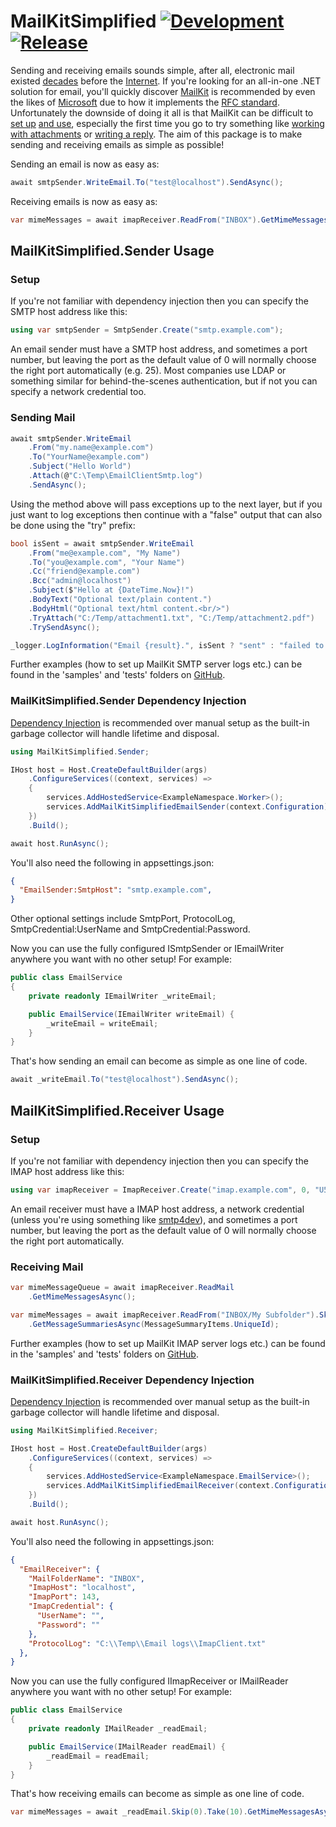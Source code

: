 # MailKitSimplified [![Development](https://github.com/danzuep/MailKitSimplified/actions/workflows/development.yml/badge.svg)](https://github.com/danzuep/MailKitSimplified/actions/workflows/development.yml) [![Release](https://github.com/danzuep/MailKitSimplified/actions/workflows/release.yml/badge.svg)](https://github.com/danzuep/MailKitSimplified/actions/workflows/release.yml)

Sending and receiving emails sounds simple, after all, electronic mail existed [decades](https://en.wikipedia.org/wiki/History_of_email) before the [Internet](https://en.wikipedia.org/wiki/History_of_the_Internet). If you're looking for an all-in-one .NET solution for email, you'll quickly discover [MailKit](https://github.com/jstedfast/MailKit) is recommended by even the likes of [Microsoft](https://learn.microsoft.com/en-us/dotnet/api/system.net.mail.smtpclient?view=net-6.0#remarks) due to how it implements the [RFC standard](https://www.rfc-editor.org/rfc/rfc2822). Unfortunately the downside of doing it all is that MailKit can be difficult to [set up](https://github.com/jstedfast/MailKit#using-mailkit) [and use](https://github.com/jstedfast/MimeKit/blob/master/FAQ.md#messages-1), especially the first time you go to try something like [working with attachments](https://github.com/jstedfast/MimeKit/blob/master/FAQ.md#q-how-do-i-tell-if-a-message-has-attachments) or [writing a reply](https://github.com/jstedfast/MimeKit/blob/master/FAQ.md#q-how-do-i-reply-to-a-message). The aim of this package is to make sending and receiving emails as simple as possible!

Sending an email is now as easy as:

```csharp
await smtpSender.WriteEmail.To("test@localhost").SendAsync();
```

Receiving emails is now as easy as:

```csharp
var mimeMessages = await imapReceiver.ReadFrom("INBOX").GetMimeMessagesAsync();
```

## MailKitSimplified.Sender Usage

### Setup

If you're not familiar with dependency injection then you can specify the SMTP host address like this:

```csharp
using var smtpSender = SmtpSender.Create("smtp.example.com");
```

An email sender must have a SMTP host address, and sometimes a port number, but leaving the port as the default value of 0 will normally choose the right port automatically (e.g. 25). Most companies use LDAP or something similar for behind-the-scenes authentication, but if not you can specify a network credential too.

### Sending Mail

```csharp
await smtpSender.WriteEmail
    .From("my.name@example.com")
    .To("YourName@example.com")
    .Subject("Hello World")
    .Attach(@"C:\Temp\EmailClientSmtp.log")
    .SendAsync();
```

Using the method above will pass exceptions up to the next layer, but if you just want to log exceptions then continue with a "false" output that can also be done using the "try" prefix:

```csharp
bool isSent = await smtpSender.WriteEmail
    .From("me@example.com", "My Name")
    .To("you@example.com", "Your Name")
    .Cc("friend@example.com")
    .Bcc("admin@localhost")
    .Subject($"Hello at {DateTime.Now}!")
    .BodyText("Optional text/plain content.")
    .BodyHtml("Optional text/html content.<br/>")
    .TryAttach("C:/Temp/attachment1.txt", "C:/Temp/attachment2.pdf")
    .TrySendAsync();

_logger.LogInformation("Email {result}.", isSent ? "sent" : "failed to send");
```

Further examples (how to set up MailKit SMTP server logs etc.) can be found in the 'samples' and 'tests' folders on [GitHub](https://github.com/danzuep/MailKitSimplified).

### MailKitSimplified.Sender Dependency Injection

[Dependency Injection](https://learn.microsoft.com/en-us/dotnet/core/extensions/dependency-injection-usage#register-services-for-di) is recommended over manual setup as the built-in garbage collector will handle lifetime and disposal.

```csharp
using MailKitSimplified.Sender;

IHost host = Host.CreateDefaultBuilder(args)
    .ConfigureServices((context, services) =>
    {
        services.AddHostedService<ExampleNamespace.Worker>();
        services.AddMailKitSimplifiedEmailSender(context.Configuration);
    })
    .Build();

await host.RunAsync();
```

You'll also need the following in appsettings.json:

```json
{
  "EmailSender:SmtpHost": "smtp.example.com",
}
```

Other optional settings include SmtpPort, ProtocolLog, SmtpCredential:UserName and SmtpCredential:Password.

Now you can use the fully configured ISmtpSender or IEmailWriter anywhere you want with no other setup! For example:

```csharp
public class EmailService
{
    private readonly IEmailWriter _writeEmail;

    public EmailService(IEmailWriter writeEmail) {
        _writeEmail = writeEmail;
    }
}
```

That's how sending an email can become as simple as one line of code.

```csharp
await _writeEmail.To("test@localhost").SendAsync();
```

## MailKitSimplified.Receiver Usage

### Setup

If you're not familiar with dependency injection then you can specify the IMAP host address like this:

```csharp
using var imapReceiver = ImapReceiver.Create("imap.example.com", 0, "U5ern@m3", "P455w0rd");
```

An email receiver must have a IMAP host address, a network credential (unless you're using something like [smtp4dev](https://github.com/rnwood/smtp4dev)), and sometimes a port number, but leaving the port as the default value of 0 will normally choose the right port automatically.

### Receiving Mail

```csharp
var mimeMessageQueue = await imapReceiver.ReadMail
    .GetMimeMessagesAsync();
```

```csharp
var mimeMessages = await imapReceiver.ReadFrom("INBOX/My Subfolder").Skip(0).Take(10)
    .GetMessageSummariesAsync(MessageSummaryItems.UniqueId);
```

Further examples (how to set up MailKit IMAP server logs etc.) can be found in the 'samples' and 'tests' folders on [GitHub](https://github.com/danzuep/MailKitSimplified).

### MailKitSimplified.Receiver Dependency Injection

[Dependency Injection](https://learn.microsoft.com/en-us/dotnet/core/extensions/dependency-injection-usage#register-services-for-di) is recommended over manual setup as the built-in garbage collector will handle lifetime and disposal.

```csharp
using MailKitSimplified.Receiver;

IHost host = Host.CreateDefaultBuilder(args)
    .ConfigureServices((context, services) =>
    {
        services.AddHostedService<ExampleNamespace.EmailService>();
        services.AddMailKitSimplifiedEmailReceiver(context.Configuration);
    })
    .Build();

await host.RunAsync();
```

You'll also need the following in appsettings.json:

```json
{
  "EmailReceiver": {
    "MailFolderName": "INBOX",
    "ImapHost": "localhost",
    "ImapPort": 143,
    "ImapCredential": {
      "UserName": "",
      "Password": ""
    },
    "ProtocolLog": "C:\\Temp\\Email logs\\ImapClient.txt"
  },
}
```

Now you can use the fully configured IImapReceiver or IMailReader anywhere you want with no other setup! For example:

```csharp
public class EmailService
{
    private readonly IMailReader _readEmail;

    public EmailService(IMailReader readEmail) {
        _readEmail = readEmail;
    }
}
```

That's how receiving emails can become as simple as one line of code.

```csharp
var mimeMessages = await _readEmail.Skip(0).Take(10).GetMimeMessagesAsync();
```
